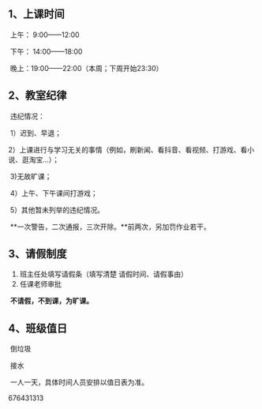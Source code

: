 

## 1、上课时间

​	上午： 9:00——12:00 

​	下午： 14:00——18:00

​	晚上：19:00——22:00（本周；下周开始23:30）

## 2、教室纪律

​		违纪情况：

​			1）迟到、早退；

​			2）上课进行与学习无关的事情（例如，刷新闻、看抖音、看视频、打游戏、看小说、逛淘宝...）；

​			3)无故旷课；

​			4）上午、下午课间打游戏；

​			5）其他暂未列举的违纪情况。

​	**一次警告，二次通报，三次开除。**前两次，另加罚作业若干。

## 3、请假制度

1. 班主任处填写请假条（填写清楚 请假时间、请假事由）
2. 任课老师审批

​	**不请假，不到课，为旷课。**

## 4、班级值日

​		倒垃圾

​		接水

​		一人一天，具体时间人员安排以值日表为准。

676431313

